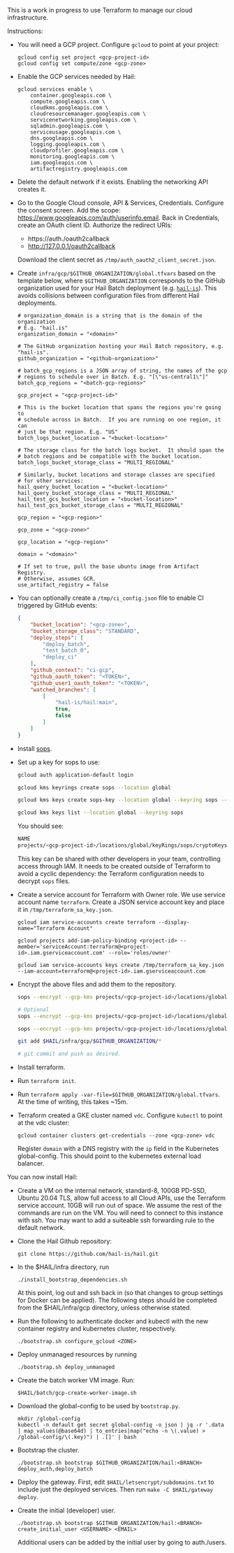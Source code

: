 This is a work in progress to use Terraform to manage our cloud
infrastructure.

Instructions:

- You will need a GCP project.  Configure `gcloud` to point at your project:

   ```
   gcloud config set project <gcp-project-id>
   gcloud config set compute/zone <gcp-zone>
   ```

- Enable the GCP services needed by Hail:

   ```
   gcloud services enable \
       container.googleapis.com \
       compute.googleapis.com \
       cloudkms.googleapis.com \
       cloudresourcemanager.googleapis.com \
       servicenetworking.googleapis.com \
       sqladmin.googleapis.com \
       serviceusage.googleapis.com \
       dns.googleapis.com \
       logging.googleapis.com \
       cloudprofiler.googleapis.com \
       monitoring.googleapis.com \
       iam.googleapis.com \
       artifactregistry.googleapis.com
   ```

- Delete the default network if it exists. Enabling the networking
  API creates it.

- Go to the Google Cloud console, API & Services, Credentials.
  Configure the consent screen.  Add the scope:
  https://www.googleapis.com/auth/userinfo.email.  Back in Credentials, create an OAuth
  client ID.  Authorize the redirect URIs:

   - https://auth.<domain>/oauth2callback
   - http://127.0.0.1/oauth2callback

  Download the client secret as `/tmp/auth_oauth2_client_secret.json`.

- Create `infra/gcp/$GITHUB_ORGANIZATION/global.tfvars` based on the template below, where `$GITHUB_ORGANIZATION` corresponds to the GitHub organization used for your Hail Batch deployment (e.g. [`hail-is`](https://github.com/hail-is/hail)). This avoids collisions between configuration files from different Hail deployments.


   ```
   # organization_domain is a string that is the domain of the organization
   # E.g. "hail.is"
   organization_domain = "<domain>"

   # The GitHub organization hosting your Hail Batch repository, e.g. "hail-is".
   github_organization = "<github-organization>"

   # batch_gcp_regions is a JSON array of string, the names of the gcp
   # regions to schedule over in Batch. E.g. "[\"us-central1\"]"
   batch_gcp_regions = "<batch-gcp-regions>"

   gcp_project = "<gcp-project-id>"

   # This is the bucket location that spans the regions you're going to
   # schedule across in Batch.  If you are running on one region, it can
   # just be that region. E.g. "US"
   batch_logs_bucket_location = "<bucket-location>"

   # The storage class for the batch logs bucket.  It should span the
   # batch regions and be compatible with the bucket location.
   batch_logs_bucket_storage_class = "MULTI_REGIONAL"

   # Similarly, bucket locations and storage classes are specified
   # for other services:
   hail_query_bucket_location = "<bucket-location>"
   hail_query_bucket_storage_class = "MULTI_REGIONAL"
   hail_test_gcs_bucket_location = "<bucket-location>"
   hail_test_gcs_bucket_storage_class = "MULTI_REGIONAL"

   gcp_region = "<gcp-region>"

   gcp_zone = "<gcp-zone>"

   gcp_location = "<gcp-region>"

   domain = "<domain>"

   # If set to true, pull the base ubuntu image from Artifact Registry.
   # Otherwise, assumes GCR.
   use_artifact_registry = false
   ```

- You can optionally create a `/tmp/ci_config.json` file to enable CI triggered by GitHub events:

  ```json
  {
      "bucket_location": "<gcp-zone>",
      "bucket_storage_class": "STANDARD",
      "deploy_steps": [
          "deploy_batch",
          "test_batch_0",
          "deploy_ci"
      ],
      "github_context": "ci-gcp",
      "github_oauth_token": "<TOKEN>",
      "github_user1_oauth_token": "<TOKEN>",
      "watched_branches": [
          [
              "hail-is/hail:main",
              true,
              false
          ]
      ]
  }
  ```

- Install [sops](https://github.com/mozilla/sops).

- Set up a key for sops to use:

  ```sh
  gcloud auth application-default login

  gcloud kms keyrings create sops --location global

  gcloud kms keys create sops-key --location global --keyring sops --purpose encryption

  gcloud kms keys list --location global --keyring sops
  ```

  You should see:

  ```sh
  NAME                                                                         PURPOSE          PRIMARY_STATE
  projects/<gcp-project-id>/locations/global/keyRings/sops/cryptoKeys/sops-key ENCRYPT_DECRYPT  ENABLED
  ```

  This key can be shared with other developers in your team, controlling access through IAM.  It needs to be created outside of Terraform to avoid a cyclic dependency: the Terraform configuration needs to decrypt `sops` files.

- Create a service account for Terraform with Owner role.  We use
  service account name `terraform`.  Create a JSON service account key
  and place it in `/tmp/terraform_sa_key.json`.

  ```
  gcloud iam service-accounts create terraform --display-name="Terraform Account"

  gcloud projects add-iam-policy-binding <project-id> --member='serviceAccount:terraform@<project-id>.iam.gserviceaccount.com' --role='roles/owner'

  gcloud iam service-accounts keys create /tmp/terraform_sa_key.json  --iam-account=terraform@<project-id>.iam.gserviceaccount.com
  ```


- Encrypt the above files and add them to the repository.

  ```sh
  sops --encrypt --gcp-kms projects/<gcp-project-id>/locations/global/keyRings/sops/cryptoKeys/sops-key /tmp/auth_oauth2_client_secret.json > $HAIL/infra/gcp/$GITHUB_ORGANIZATION/auth_oauth2_client_secret.enc.json

  # Optional
  sops --encrypt --gcp-kms projects/<gcp-project-id>/locations/global/keyRings/sops/cryptoKeys/sops-key /tmp/ci_config.json > $HAIL/infra/gcp/$GITHUB_ORGANIZATION/ci_config.enc.json

  sops --encrypt --gcp-kms projects/<gcp-project-id>/locations/global/keyRings/sops/cryptoKeys/sops-key /tmp/terraform_sa_key.json > $HAIL/infra/gcp/$GITHUB_ORGANIZATION/terraform_sa_key.enc.json

  git add $HAIL/infra/gcp/$GITHUB_ORGANIZATION/*

  # git commit and push as desired.
  ```

- Install terraform.

- Run `terraform init`.

- Run `terraform apply -var-file=$GITHUB_ORGANIZATION/global.tfvars`.  At the
  time of writing, this takes ~15m.

- Terraform created a GKE cluster named `vdc`.  Configure `kubectl`
   to point at the vdc cluster:

   ```
   gcloud container clusters get-credentials --zone <gcp-zone> vdc
   ```

   Register `domain` with a DNS registry with the `ip` field in the
   Kubernetes global-config. This should point to the kubernetes
   external load balancer.


You can now install Hail:

- Create a VM on the internal network, standard-8, 100GB PD-SSD,
  Ubuntu 20.04 TLS, allow full access to all Cloud APIs, use the
  Terraform service account.  10GB will run out of space.  We assume
  the rest of the commands are run on the VM.  You will need to
  connect to this instance with ssh.  You may want to add a suiteable
  ssh forwarding rule to the default network.

- Clone the Hail Github repository:

  ```
  git clone https://github.com/hail-is/hail.git
  ```

- In the $HAIL/infra directory, run

  ```
  ./install_bootstrap_dependencies.sh
  ```

  At this point, log out and ssh back in (so that changes to group settings
  for Docker can be applied). The following steps should be completed from
  the $HAIL/infra/gcp directory, unless otherwise stated.

- Run the following to authenticate docker and kubectl with the new
  container registry and kubernetes cluster, respectively.

  ```
  ./bootstrap.sh configure_gcloud <ZONE>
  ```

- Deploy unmanaged resources by running

  ```
  ./bootstrap.sh deploy_unmanaged
  ```

- Create the batch worker VM image. Run:

  ```
  $HAIL/batch/gcp-create-worker-image.sh
  ```

- Download the global-config to be used by `bootstrap.py`.

  ```
  mkdir /global-config
  kubectl -n default get secret global-config -o json | jq -r '.data | map_values(@base64d) | to_entries|map("echo -n \(.value) > /global-config/\(.key)") | .[]' | bash
  ```

- Bootstrap the cluster.

  ```
  ./bootstrap.sh bootstrap $GITHUB_ORGANIZATION/hail:<BRANCH> deploy_auth,deploy_batch
  ```

- Deploy the gateway. First, edit `$HAIL/letsencrypt/subdomains.txt` to include
  just the deployed services. Then run `make -C $HAIL/gateway deploy`.

- Create the initial (developer) user.

  ```
  ./bootstrap.sh bootstrap $GITHUB_ORGANIZATION/hail:<BRANCH> create_initial_user <USERNAME> <EMAIL>
  ```

  Additional users can be added by the initial user by going to auth.<domain>/users.
